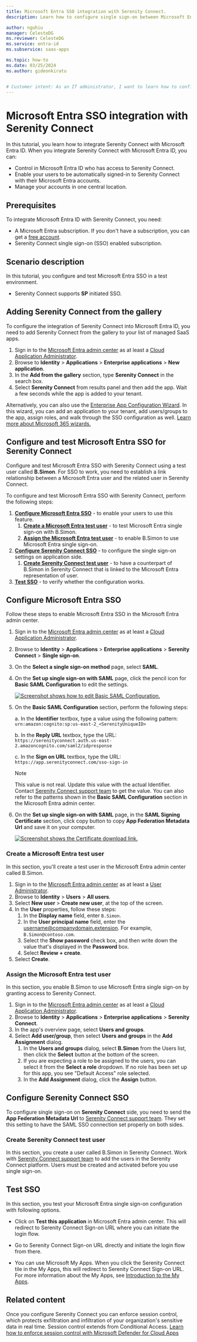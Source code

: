 ```yaml
---
title: Microsoft Entra SSO integration with Serenity Connect.
description: Learn how to configure single sign-on between Microsoft Entra ID and Serenity Connect.

author: nguhiu
manager: CelesteDG
ms.reviewer: CelesteDG
ms.service: entra-id
ms.subservice: saas-apps

ms.topic: how-to
ms.date: 03/25/2024
ms.author: gideonkiratu


# Customer intent: As an IT administrator, I want to learn how to configure single sign-on between Microsoft Entra ID and Serenity Connect so that I can control who has access to Serenity Connect, enable automatic sign-in with Microsoft Entra accounts, and manage my accounts in one central location.
---
```


# Microsoft Entra SSO integration with Serenity Connect

In this tutorial, you learn how to integrate Serenity Connect with Microsoft Entra ID. When you integrate Serenity Connect with Microsoft Entra ID, you can:

* Control in Microsoft Entra ID who has access to Serenity Connect.
* Enable your users to be automatically signed-in to Serenity Connect with their Microsoft Entra accounts.
* Manage your accounts in one central location.

## Prerequisites

To integrate Microsoft Entra ID with Serenity Connect, you need:

* A Microsoft Entra subscription. If you don't have a subscription, you can get a [free account](https://azure.microsoft.com/free/).
* Serenity Connect single sign-on (SSO) enabled subscription.

## Scenario description

In this tutorial, you configure and test Microsoft Entra SSO in a test environment.

* Serenity Connect supports **SP** initiated SSO.

## Adding Serenity Connect from the gallery

To configure the integration of Serenity Connect into Microsoft Entra ID, you need to add Serenity Connect from the gallery to your list of managed SaaS apps.

1. Sign in to the [Microsoft Entra admin center](https://entra.microsoft.com) as at least a [Cloud Application Administrator](~/identity/role-based-access-control/permissions-reference.md#cloud-application-administrator).
1. Browse to **Identity** > **Applications** > **Enterprise applications** > **New application**.
1. In the **Add from the gallery** section, type **Serenity Connect** in the search box.
1. Select **Serenity Connect** from results panel and then add the app. Wait a few seconds while the app is added to your tenant.

Alternatively, you can also use the [Enterprise App Configuration Wizard](https://portal.office.com/AdminPortal/home?Q=Docs#/azureadappintegration). In this wizard, you can add an application to your tenant, add users/groups to the app, assign roles, and walk through the SSO configuration as well. [Learn more about Microsoft 365 wizards.](/microsoft-365/admin/misc/azure-ad-setup-guides)

## Configure and test Microsoft Entra SSO for Serenity Connect

Configure and test Microsoft Entra SSO with Serenity Connect using a test user called **B.Simon**. For SSO to work, you need to establish a link relationship between a Microsoft Entra user and the related user in Serenity Connect.

To configure and test Microsoft Entra SSO with Serenity Connect, perform the following steps:

1. **[Configure Microsoft Entra SSO](#configure-microsoft-entra-sso)** - to enable your users to use this feature.
    1. **[Create a Microsoft Entra test user](#create-a-microsoft-entra-id-test-user)** - to test Microsoft Entra single sign-on with B.Simon.
    1. **[Assign the Microsoft Entra test user](#assign-the-microsoft-entra-id-test-user)** - to enable B.Simon to use Microsoft Entra single sign-on.
1. **[Configure Serenity Connect SSO](#configure-serenity-connect-sso)** - to configure the single sign-on settings on application side.
    1. **[Create Serenity Connect test user](#create-serenity-connect-test-user)** - to have a counterpart of B.Simon in Serenity Connect that is linked to the Microsoft Entra representation of user.
1. **[Test SSO](#test-sso)** - to verify whether the configuration works.

## Configure Microsoft Entra SSO

Follow these steps to enable Microsoft Entra SSO in the Microsoft Entra admin center.

1. Sign in to the [Microsoft Entra admin center](https://entra.microsoft.com) as at least a [Cloud Application Administrator](~/identity/role-based-access-control/permissions-reference.md#cloud-application-administrator).
1. Browse to **Identity** > **Applications** > **Enterprise applications** > **Serenity Connect** > **Single sign-on**.
1. On the **Select a single sign-on method** page, select **SAML**.
1. On the **Set up single sign-on with SAML** page, click the pencil icon for **Basic SAML Configuration** to edit the settings.

   [ ![Screenshot shows how to edit Basic SAML Configuration.](common/edit-urls.png "Basic Configuration") ](common/edit-urls.png#lightbox)

1. On the **Basic SAML Configuration** section, perform the following steps:

    a. In the **Identifier** textbox, type a value using the following pattern:
    `urn:amazon:cognito:sp:us-east-2_<SerenityUniqueID>`

    b. In the **Reply URL** textbox, type the URL:
    `https://serenityconnect.auth.us-east-2.amazoncognito.com/saml2/idpresponse`

    c. In the **Sign on URL** textbox, type the URL:
	`https://app.serenityconnect.com/sso-sign-in`

	> [!NOTE]
    > This value is not real. Update this value with the actual Identifier. Contact [Serenity Connect support team](mailto:hello@serenityconnect.com) to get the value. You can also refer to the patterns shown in the **Basic SAML Configuration** section in the Microsoft Entra admin center.

1. On the **Set up single sign-on with SAML** page, in the **SAML Signing Certificate** section, click copy button to copy **App Federation Metadata Url** and save it on your computer.

	[ ![Screenshot shows the Certificate download link.](common/copy-metadataurl.png "Certificate") ](common/copy-metadataurl.png#lightbox)

<a name='create-a-microsoft-entra-id-test-user'></a>

### Create a Microsoft Entra test user

In this section, you'll create a test user in the Microsoft Entra admin center called B.Simon.

1. Sign in to the [Microsoft Entra admin center](https://entra.microsoft.com) as at least a [User Administrator](~/identity/role-based-access-control/permissions-reference.md#user-administrator).
1. Browse to **Identity** > **Users** > **All users**.
1. Select **New user** > **Create new user**, at the top of the screen.
1. In the **User** properties, follow these steps:
   1. In the **Display name** field, enter `B.Simon`.  
   1. In the **User principal name** field, enter the username@companydomain.extension. For example, `B.Simon@contoso.com`.
   1. Select the **Show password** check box, and then write down the value that's displayed in the **Password** box.
   1. Select **Review + create**.
1. Select **Create**.

<a name='assign-the-microsoft-entra-id-test-user'></a>

### Assign the Microsoft Entra test user

In this section, you enable B.Simon to use Microsoft Entra single sign-on by granting access to Serenity Connect.

1. Sign in to the [Microsoft Entra admin center](https://entra.microsoft.com) as at least a [Cloud Application Administrator](~/identity/role-based-access-control/permissions-reference.md#cloud-application-administrator).
1. Browse to **Identity** > **Applications** > **Enterprise applications** > **Serenity Connect**.
1. In the app's overview page, select **Users and groups**.
1. Select **Add user/group**, then select **Users and groups** in the **Add Assignment** dialog.
   1. In the **Users and groups** dialog, select **B.Simon** from the Users list, then click the **Select** button at the bottom of the screen.
   1. If you are expecting a role to be assigned to the users, you can select it from the **Select a role** dropdown. If no role has been set up for this app, you see "Default Access" role selected.
   1. In the **Add Assignment** dialog, click the **Assign** button.

## Configure Serenity Connect SSO

To configure single sign-on on **Serenity Connect** side, you need to send the **App Federation Metadata Url** to [Serenity Connect support team](mailto:hello@serenityconnect.com). They set this setting to have the SAML SSO connection set properly on both sides.

### Create Serenity Connect test user

In this section, you create a user called B.Simon in Serenity Connect. Work with [Serenity Connect support team](mailto:hello@serenityconnect.com) to add the users in the Serenity Connect platform. Users must be created and activated before you use single sign-on.

## Test SSO 

In this section, you test your Microsoft Entra single sign-on configuration with following options.
 
* Click on **Test this application** in Microsoft Entra admin center. This will redirect to Serenity Connect Sign-on URL where you can initiate the login flow.
 
* Go to Serenity Connect Sign-on URL directly and initiate the login flow from there.
 
* You can use Microsoft My Apps. When you click the Serenity Connect tile in the My Apps, this will redirect to Serenity Connect Sign-on URL. For more information about the My Apps, see [Introduction to the My Apps](https://support.microsoft.com/account-billing/sign-in-and-start-apps-from-the-my-apps-portal-2f3b1bae-0e5a-4a86-a33e-876fbd2a4510).

## Related content

Once you configure Serenity Connect you can enforce session control, which protects exfiltration and infiltration of your organization's sensitive data in real time. Session control extends from Conditional Access. [Learn how to enforce session control with Microsoft Defender for Cloud Apps](/cloud-app-security/proxy-deployment-any-app)
